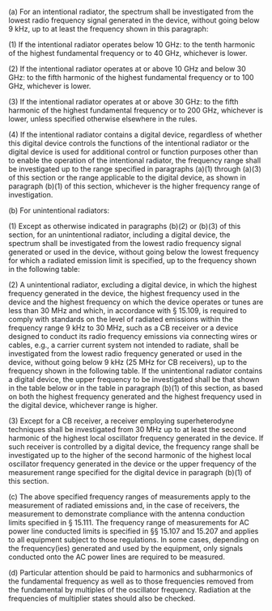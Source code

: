 (a) For an intentional radiator, the spectrum shall be investigated from the lowest radio frequency signal generated in the device, without going below 9 kHz, up to at least the frequency shown in this paragraph:
              

(1) If the intentional radiator operates below 10 GHz: to the tenth harmonic of the highest fundamental frequency or to 40 GHz, whichever is lower.

(2) If the intentional radiator operates at or above 10 GHz and below 30 GHz: to the fifth harmonic of the highest fundamental frequency or to 100 GHz, whichever is lower.

(3) If the intentional radiator operates at or above 30 GHz: to the fifth harmonic of the highest fundamental frequency or to 200 GHz, whichever is lower, unless specified otherwise elsewhere in the rules.

(4) If the intentional radiator contains a digital device, regardless of whether this digital device controls the functions of the intentional radiator or the digital device is used for additional control or function purposes other than to enable the operation of the intentional radiator, the frequency range shall be investigated up to the range specified in paragraphs (a)(1) through (a)(3) of this section or the range applicable to the digital device, as shown in paragraph (b)(1) of this section, whichever is the higher frequency range of investigation.

(b) For unintentional radiators:

(1) Except as otherwise indicated in paragraphs (b)(2) or (b)(3) of this section, for an unintentional radiator, including a digital device, the spectrum shall be investigated from the lowest radio frequency signal generated or used in the device, without going below the lowest frequency for which a radiated emission limit is specified, up to the frequency shown in the following table:

(2) A unintentional radiator, excluding a digital device, in which the highest frequency generated in the device, the highest frequency used in the device and the highest frequency on which the device operates or tunes are less than 30 MHz and which, in accordance with § 15.109, is required to comply with standards on the level of radiated emissions within the frequency range 9 kHz to 30 MHz, such as a CB receiver or a device designed to conduct its radio frequency emissions via connecting wires or cables, e.g., a carrier current system not intended to radiate, shall be investigated from the lowest radio frequency generated or used in the device, without going below 9 kHz (25 MHz for CB receivers), up to the frequency shown in the following table. If the unintentional radiator contains a digital device, the upper frequency to be investigated shall be that shown in the table below or in the table in paragraph (b)(1) of this section, as based on both the highest frequency generated and the highest frequency used in the digital device, whichever range is higher.

(3) Except for a CB receiver, a receiver employing superheterodyne techniques shall be investigated from 30 MHz up to at least the second harmonic of the highest local oscillator frequency generated in the device. If such receiver is controlled by a digital device, the frequency range shall be investigated up to the higher of the second harmonic of the highest local oscillator frequency generated in the device or the upper frequency of the measurement range specified for the digital device in paragraph (b)(1) of this section.

(c) The above specified frequency ranges of measurements apply to the measurement of radiated emissions and, in the case of receivers, the measurement to demonstrate compliance with the antenna conduction limits specified in § 15.111. The frequency range of measurements for AC power line conducted limits is specified in §§ 15.107 and 15.207 and applies to all equipment subject to those regulations. In some cases, depending on the frequency(ies) generated and used by the equipment, only signals conducted onto the AC power lines are required to be measured.

(d) Particular attention should be paid to harmonics and subharmonics of the fundamental frequency as well as to those frequencies removed from the fundamental by multiples of the oscillator frequency. Radiation at the frequencies of multiplier states should also be checked.

